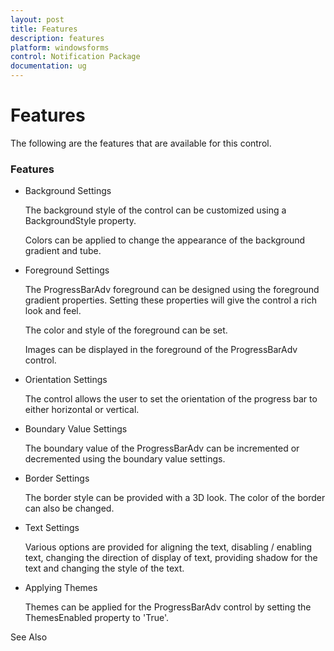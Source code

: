 ```yaml
---
layout: post
title: Features
description: features
platform: windowsforms
control: Notification Package 
documentation: ug
---
```


# Features

The following are the features that are available for this control.

### Features

* Background Settings

  The background style of the control can be customized using a BackgroundStyle property.

  Colors can be applied to change the appearance of the background gradient and tube.

* Foreground Settings

  The ProgressBarAdv foreground can be designed using the foreground gradient properties. Setting these properties will give the control a rich look and feel.

  The color and style of the foreground can be set.

  Images can be displayed in the foreground of the ProgressBarAdv control.

* Orientation Settings

  The control allows the user to set the orientation of the progress bar to either horizontal or vertical.

* Boundary Value Settings

  The boundary value of the ProgressBarAdv can be incremented or decremented using the boundary value settings.

* Border Settings

  The border style can be provided with a 3D look. The color of the border can also be changed.

* Text Settings

  Various options are provided for aligning the text, disabling / enabling text, changing the direction of display of text, providing shadow for the text and changing the style of the text.

* Applying Themes

  Themes can be applied for the ProgressBarAdv control by setting the ThemesEnabled property to 'True'.

See Also

